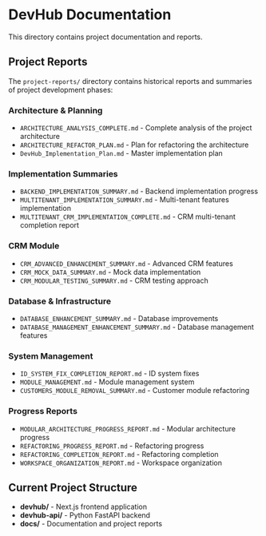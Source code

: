 # DevHub Documentation

This directory contains project documentation and reports.

## Project Reports

The `project-reports/` directory contains historical reports and summaries of project development phases:

### Architecture & Planning

- `ARCHITECTURE_ANALYSIS_COMPLETE.md` - Complete analysis of the project architecture
- `ARCHITECTURE_REFACTOR_PLAN.md` - Plan for refactoring the architecture
- `DevHub_Implementation_Plan.md` - Master implementation plan

### Implementation Summaries

- `BACKEND_IMPLEMENTATION_SUMMARY.md` - Backend implementation progress
- `MULTITENANT_IMPLEMENTATION_SUMMARY.md` - Multi-tenant features implementation
- `MULTITENANT_CRM_IMPLEMENTATION_COMPLETE.md` - CRM multi-tenant completion report

### CRM Module

- `CRM_ADVANCED_ENHANCEMENT_SUMMARY.md` - Advanced CRM features
- `CRM_MOCK_DATA_SUMMARY.md` - Mock data implementation
- `CRM_MODULAR_TESTING_SUMMARY.md` - CRM testing approach

### Database & Infrastructure

- `DATABASE_ENHANCEMENT_SUMMARY.md` - Database improvements
- `DATABASE_MANAGEMENT_ENHANCEMENT_SUMMARY.md` - Database management features

### System Management

- `ID_SYSTEM_FIX_COMPLETION_REPORT.md` - ID system fixes
- `MODULE_MANAGEMENT.md` - Module management system
- `CUSTOMERS_MODULE_REMOVAL_SUMMARY.md` - Customer module refactoring

### Progress Reports

- `MODULAR_ARCHITECTURE_PROGRESS_REPORT.md` - Modular architecture progress
- `REFACTORING_PROGRESS_REPORT.md` - Refactoring progress
- `REFACTORING_COMPLETION_REPORT.md` - Refactoring completion
- `WORKSPACE_ORGANIZATION_REPORT.md` - Workspace organization

## Current Project Structure

- **devhub/** - Next.js frontend application
- **devhub-api/** - Python FastAPI backend
- **docs/** - Documentation and project reports
